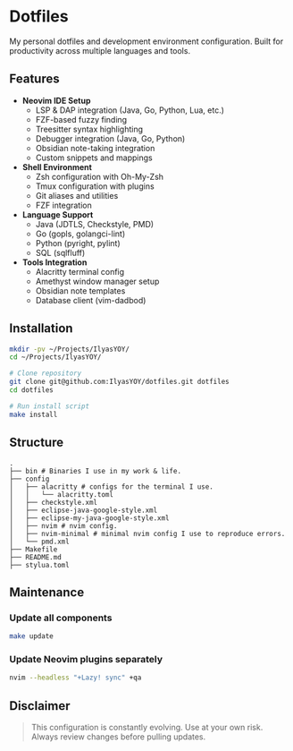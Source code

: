 # Dotfiles

My personal dotfiles and development environment configuration. Built for
productivity across multiple languages and tools.

## Features

- **Neovim IDE Setup**
  - LSP & DAP integration (Java, Go, Python, Lua, etc.)
  - FZF-based fuzzy finding
  - Treesitter syntax highlighting
  - Debugger integration (Java, Go, Python)
  - Obsidian note-taking integration
  - Custom snippets and mappings
- **Shell Environment**
  - Zsh configuration with Oh-My-Zsh
  - Tmux configuration with plugins
  - Git aliases and utilities
  - FZF integration
- **Language Support**
  - Java (JDTLS, Checkstyle, PMD)
  - Go (gopls, golangci-lint)
  - Python (pyright, pylint)
  - SQL (sqlfluff)
- **Tools Integration**
  - Alacritty terminal config
  - Amethyst window manager setup
  - Obsidian note templates
  - Database client (vim-dadbod)

## Installation

```bash
mkdir -pv ~/Projects/IlyasYOY/ 
cd ~/Projects/IlyasYOY/

# Clone repository
git clone git@github.com:IlyasYOY/dotfiles.git dotfiles
cd dotfiles

# Run install script
make install
```

## Structure

```text
.
├── bin # Binaries I use in my work & life.
├── config
│   ├── alacritty # configs for the terminal I use.
│   │   └── alacritty.toml
│   ├── checkstyle.xml
│   ├── eclipse-java-google-style.xml
│   ├── eclipse-my-java-google-style.xml
│   ├── nvim # nvim config.
│   ├── nvim-minimal # minimal nvim config I use to reproduce errors.
│   └── pmd.xml
├── Makefile
├── README.md
├── stylua.toml
```

## Maintenance

### Update all components

```bash
make update
```

### Update Neovim plugins separately

```bash
nvim --headless "+Lazy! sync" +qa
```

## Disclaimer

> This configuration is constantly evolving. Use at your own risk. Always
> review changes before pulling updates.
